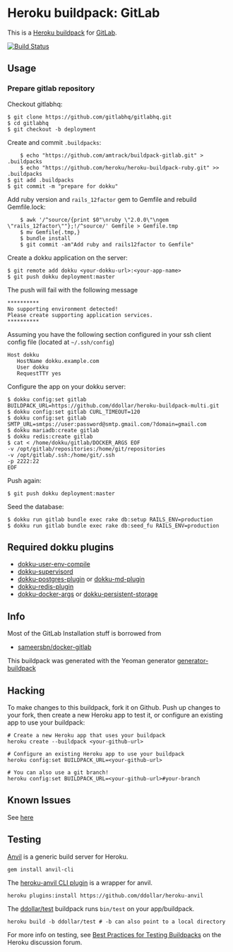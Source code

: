 # Heroku buildpack: GitLab

This is a [Heroku buildpack](http://devcenter.heroku.com/articles/buildpacks) for [GitLab](http://gitlab.org/).

[![Build Status](https://secure.travis-ci.org/amtrack/buildpack-gitlab.png?branch=master)](http://travis-ci.org/amtrack/buildpack-gitlab)

## Usage

### Prepare gitlab repository

Checkout gitlabhq:

	$ git clone https://github.com/gitlabhq/gitlabhq.git
	$ cd gitlabhq
	$ git checkout -b deployment

Create and commit `.buildpacks`:

        $ echo "https://github.com/amtrack/buildpack-gitlab.git" > .buildpacks
        $ echo "https://github.com/heroku/heroku-buildpack-ruby.git" >> .buildpacks
	$ git add .buildpacks
	$ git commit -m "prepare for dokku"

Add ruby version and `rails_12factor` gem to Gemfile and rebuild Gemfile.lock:

        $ awk '/^source/{print $0"\nruby \"2.0.0\"\ngem \"rails_12factor\""};!/^source/' Gemfile > Gemfile.tmp
        $ mv Gemfile{.tmp,}
        $ bundle install
        $ git commit -am"Add ruby and rails12factor to Gemfile"

Create a dokku application on the server:

	$ git remote add dokku <your-dokku-url>:<your-app-name>
	$ git push dokku deployment:master

The push will fail with the following message

    **********
    No supporting environment detected!
    Please create supporting application services.
    **********

Assuming you have the following section configured in your ssh client config file (located at `~/.ssh/config`)

```ssh
Host dokku
   HostName dokku.example.com
   User dokku
   RequestTTY yes
```



Configure the app on your dokku server:

	$ dokku config:set gitlab BUILDPACK_URL=https://github.com/ddollar/heroku-buildpack-multi.git
	$ dokku config:set gitlab CURL_TIMEOUT=120
	$ dokku config:set gitlab SMTP_URL=smtps://user:password@smtp.gmail.com/?domain=gmail.com
	$ dokku mariadb:create gitlab
	$ dokku redis:create gitlab
	$ cat < /home/dokku/gitlab/DOCKER_ARGS EOF
	-v /opt/gitlab/repositories:/home/git/repositories
	-v /opt/gitlab/.ssh:/home/git/.ssh
	-p 2222:22
	EOF

Push again:

	$ git push dokku deployment:master

Seed the database:

	$ dokku run gitlab bundle exec rake db:setup RAILS_ENV=production
	$ dokku run gitlab bundle exec rake db:seed_fu RAILS_ENV=production

## Required dokku plugins

 * [dokku-user-env-compile](https://github.com/musicglue/dokku-user-env-compile)
 * [dokku-supervisord](https://github.com/statianzo/dokku-supervisord)
 * [dokku-postgres-plugin](https://github.com/jezdez/dokku-postgres-plugin) or [dokku-md-plugin](https://github.com/Kloadut/dokku-md-plugin)
 * [dokku-redis-plugin](https://github.com/luxifer/dokku-redis-plugin)
 * [dokku-docker-args](https://github.com/amtrack/dokku-docker-args) or [dokku-persistent-storage](https://github.com/dyson/dokku-persistent-storage)

## Info

Most of the GitLab Installation stuff is borrowed from

 * [sameersbn/docker-gitlab](https://github.com/sameersbn/docker-gitlab)

This buildpack was generated with the Yeoman generator [generator-buildpack](https://github.com/amtrack/generator-buildpack)

Hacking
-------

To make changes to this buildpack, fork it on Github. Push up changes to your fork, then create a new Heroku app to test it, or configure an existing app to use your buildpack:

```
# Create a new Heroku app that uses your buildpack
heroku create --buildpack <your-github-url>

# Configure an existing Heroku app to use your buildpack
heroku config:set BUILDPACK_URL=<your-github-url>

# You can also use a git branch!
heroku config:set BUILDPACK_URL=<your-github-url>#your-branch
```

## Known Issues

See [here](https://github.com/amtrack/buildpack-gitlab/wiki/KnownIssues)

## Testing

[Anvil](https://github.com/ddollar/anvil) is a generic build server for Heroku.

```
gem install anvil-cli
```

The [heroku-anvil CLI plugin](https://github.com/ddollar/heroku-anvil) is a wrapper for anvil.

```
heroku plugins:install https://github.com/ddollar/heroku-anvil
```

The [ddollar/test](https://github.com/ddollar/buildpack-test) buildpack runs `bin/test` on your app/buildpack.

```
heroku build -b ddollar/test # -b can also point to a local directory
```

For more info on testing, see [Best Practices for Testing Buildpacks](https://discussion.heroku.com/t/best-practices-for-testing-buildpacks/294) on the Heroku discussion forum.
